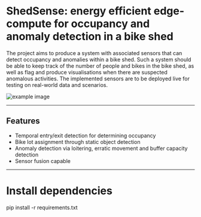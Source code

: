 # ShedSense: energy efficient edge-compute for occupancy and anomaly detection in a bike shed

The project aims to produce a system with associated sensors that can detect occupancy and
anomalies within a bike shed. Such a system should be able to keep track of the number of
people and bikes in the bike shed, as well as flag and produce visualisations when there are
suspected anomalous activities. The implemented sensors are to be deployed live for testing on
real-world data and scenarios.


![example image](https://github.com/jingxuan01/ShedSense/main/examples/example_img.png)

---

## Features

- Temporal entry/exit detection for determining occupancy
- Bike lot assignment through static object detection 
- Anomaly detection via loitering, erratic movement and buffer capacity detection
- Sensor fusion capable

---

# Install dependencies
pip install -r requirements.txt